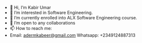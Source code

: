 - 👋 Hi, I’m Kabir Umar
- 👀 I’m interested in Software Engineering.
- 🌱 I’m currently enrolled into ALX Software Engineering course.
- 💞️ I’m open to any collaborations
- 📫 How to reach me:
- Email: adermkabeer@gmail.com
  Whatsapp: +2349124887313
<!---
oakdevspace/oakdevspace is a ✨ special ✨ repository because its `README.md` (this file) appears on your GitHub profile.
You can click the Preview link to take a look at your changes.
--->
